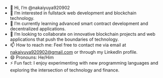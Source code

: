 - 👋 Hi, I’m @nakaiyuya920902
- 👀 I’m interested in fullstack web development and blockchain technology.
- 🌱 I’m currently learning advanced smart contract development and decentralized applications.
- 💞️ I’m looking to collaborate on innovative blockchain projects and web applications that push the boundaries of technology.
- 📫 How to reach me: Feel free to contact me via email at nakaiyuya920902@gmail.com or through my LinkedIn profile.
- 😄 Pronouns: He/Him
- ⚡ Fun fact: I enjoy experimenting with new programming languages and exploring the intersection of technology and finance.

<!---
nakaiyuya920902/nakaiyuya920902 is a ✨ special ✨ repository because its `README.md` (this file) appears on your GitHub profile.
You can click the Preview link to take a look at your changes.
--->
